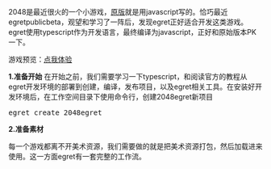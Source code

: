 2048是最近很火的一个小游戏，<a href="http://gabrielecirulli.github.io/2048/" target="_blank">原版</a>就是用javascript写的。恰巧最近egretpublicbeta，观望和学习了一阵后，发现egret正好适合开发这类游戏。egret使用typescript作为开发语言，最终编译为javascript，正好和原始版本PK一下。

游戏预览：<a href="http://xzper.qiniudn.com/2048egret/launcher/index.html" target="_blank">点我体验</a>

<strong>1.准备开始</strong>
在开始之前，我们需要学习一下typescript，和阅读官方的教程从egret开发环境的部署到创建，编译，发布项目，以及egret相关工具。在安装好开发环境后，在工作空间目录下使用命令行，创建2048egret新项目
<pre class="lang:as decode:true">egret create 2048egret</pre>
<strong>2.准备素材</strong>

每一个游戏都离不开美术资源，我们需要做的就是把美术资源打包，然后加载进来使用。这一方面egret有一套完整的工作流。
